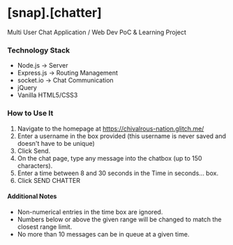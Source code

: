 # [snap].[chatter]

Multi User Chat Application / Web Dev PoC & Learning Project

### Technology Stack

-   Node.js -> Server
-   Express.js -> Routing Management
-   socket.io -> Chat Communication
-   jQuery
-   Vanilla HTML5/CSS3

### How to Use It

1. Navigate to the homepage at https://chivalrous-nation.glitch.me/
2. Enter a username in the box provided (this username is never saved and doesn't have to be unique)
3. Click Send.
4. On the chat page, type any message into the chatbox (up to 150 characters).
5. Enter a time between 8 and 30 seconds in the Time in seconds... box.
6. Click SEND CHATTER

#### Additional Notes

-   Non-numerical entries in the time box are ignored.
-   Numbers below or above the given range will be changed to match the closest range limit.
-   No more than 10 messages can be in queue at a given time.

